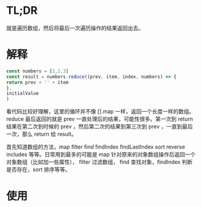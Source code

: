 # TL;DR

就是遍历数组，然后将最后一次遍历操作的结果返回出去。


# 解释

```js
const numbers = [1,2,3]
const result = numbers.reduce((prev, item, index, numbers) => {
return prev + '' + item
}, 
initialValue
)
```

看代码比较好理解，这里的循环并不像 [].map 一样，返回一个长度一样的数组。reduce 最后返回的就是 prev 一直处理后的结果，可能性很多。第一次到 return 结果在第二次到时候的 prev ，然后第二次的结果到第三次到 prev ，一直到最后一次，那么 return 给 result。

首先知道数组的方法，map filter find findIndex findLastIndex sort reverse includes 等等。日常用到最多的可能是 map 针对原来的对象数组操作后返回一个对象数组（比如加一些属性）， filter 过滤数组， find 查找对象，findIndex 判断是否存在，sort 排序等等。

# 使用

